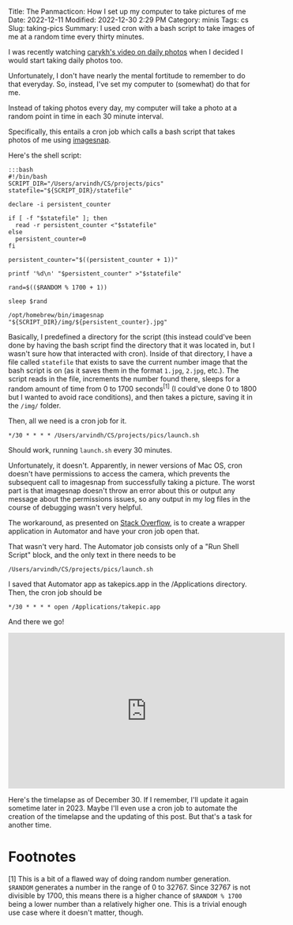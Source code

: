 Title: The Panmacticon: How I set up my computer to take pictures of me
Date: 2022-12-11
Modified: 2022-12-30 2:29 PM
Category: minis
Tags: cs
Slug: taking-pics
Summary: I used cron with a bash script to take images of me at a random time every thirty minutes.

I was recently watching [carykh's video on daily photos](https://www.youtube.com/watch?v=H4ukudIrLxQ) when I decided I would start taking daily photos too.

Unfortunately, I don't have nearly the mental fortitude to remember to do that everyday. So, instead, I've set my computer to (somewhat) do that for me.

Instead of taking photos every day, my computer will take a photo at a random point in time in each 30 minute interval.

Specifically, this entails a cron job which calls a bash script that takes photos of me using [imagesnap](https://github.com/rharder/imagesnap).

Here's the shell script:

    :::bash
    #!/bin/bash
    SCRIPT_DIR="/Users/arvindh/CS/projects/pics"
    statefile="${SCRIPT_DIR}/statefile"

    declare -i persistent_counter

    if [ -f "$statefile" ]; then
      read -r persistent_counter <"$statefile"
    else
      persistent_counter=0
    fi

    persistent_counter="$((persistent_counter + 1))"

    printf '%d\n' "$persistent_counter" >"$statefile"

    rand=$(($RANDOM % 1700 + 1))

    sleep $rand

    /opt/homebrew/bin/imagesnap "${SCRIPT_DIR}/img/${persistent_counter}.jpg"

Basically, I predefined a directory for the script (this instead could've been done by having the bash script find the directory that it was located in, but I wasn't sure how that interacted with cron). Inside of that directory, I have a file called `statefile` that exists to save the current number image that the bash script is on (as it saves them in the format `1.jpg`, `2.jpg`, etc.). The script reads in the file, increments the number found there, sleeps for a random amount of time from 0 to 1700 seconds<sup>[1]</sup> (I could've done 0 to 1800 but I wanted to avoid race conditions), and then takes a picture, saving it in the `/img/` folder.

Then, all we need is a cron job for it. 

    */30 * * * * /Users/arvindh/CS/projects/pics/launch.sh
    
Should work, running `launch.sh` every 30 minutes. 

Unfortunately, it doesn't. Apparently, in newer versions of Mac OS, cron doesn't have permissions to access the camera, which prevents the subsequent call to imagesnap from successfully taking a picture. The worst part is that imagesnap doesn't throw an error about this or output any message about the permissions issues, so any output in my log files in the course of debugging wasn't very helpful.

The workaround, as presented on [Stack Overflow](https://stackoverflow.com/a/52878770/20503988), is to create a wrapper application in Automator and have your cron job open that.

That wasn't very hard. The Automator job consists only of a "Run Shell Script" block, and the only text in there needs to be 

    /Users/arvindh/CS/projects/pics/launch.sh

I saved that Automator app as takepics.app in the /Applications directory. Then, the cron job should be

    */30 * * * * open /Applications/takepic.app

And there we go!

<iframe width="560" height="315" src="https://www.youtube.com/embed/eauOmFHx7H0" title="YouTube video player" frameborder="0" allow="accelerometer; autoplay; clipboard-write; encrypted-media; gyroscope; picture-in-picture" allowfullscreen></iframe>

Here's the timelapse as of December 30. If I remember, I'll update it again sometime later in 2023. Maybe I'll even use a cron job to automate the creation of the timelapse and the updating of this post. But that's a task for another time.

# Footnotes

[1] This is a bit of a flawed way of doing random number generation. `$RANDOM` generates a number in the range of 0 to 32767. Since 32767 is not divisible by 1700, this means there is a higher chance of `$RANDOM % 1700` being a lower number than a relatively higher one. This is a trivial enough use case where it doesn't matter, though.